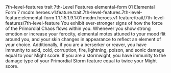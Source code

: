 <ability>
  <metadata>
    <class>7th-level-features</class>
    <feature_type>trait</feature_type>
    <file_dpath>7th-Level Features</file_dpath>
    <item_id>elemental-form</item_id>
    <item_index>01</item_index>
    <item_name>Elemental Form</item_name>
    <level>7</level>
    <scc>mcdm.heroes.v1:feature.trait.7th-level-features.7th-level-feature:elemental-form</scc>
    <scdc>1.1.1:5.1.9.1:01</scdc>
    <source>mcdm.heroes.v1</source>
    <type>feature/trait/7th-level-features/7th-level-feature</type>
  </metadata>
  <effects>
    <effect type="mundane">You exhibit ever-stronger signs of how the force of the Primordial Chaos flows within you. Whenever you show strong emotion or increase your ferocity, elemental motes attuned to your mood flit around you, and your skin changes in appearance to reflect an element of your choice.
Additionally, if you are a berserker or reaver, you have immunity to acid, cold, corruption, fire, lightning, poison, and sonic damage equal to your Might score. If you are a stormwight, you have immunity to the damage type of your Primordial Storm feature equal to twice your Might score.</effect>
  </effects>
</ability>
